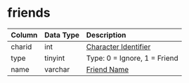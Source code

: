 # friends

| Column | Data Type | Description |
| :--- | :--- | :--- |
| charid | int | [Character Identifier](character_data.md) |
| type | tinyint | Type: 0 = Ignore, 1 = Friend |
| name | varchar | [Friend Name](character_data.md) |

